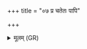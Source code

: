 +++
title = "०७ प्र चतेतः पापि"

+++
<details><summary>मूलम् (GR)</summary>

+++(PSK 20.17.7)+++प्र चतेतः पापि लक्ष्मि  
नश्येतः प्रामुतः पत ।  
अयस्मयेनाङ्केन  
यं द्विष्मस् तस्मिन् त्वा सृजामः ॥
</details>